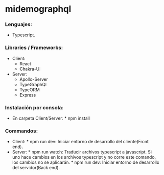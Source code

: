 # midemographql

### Lenguajes:
  - Typescript.
### Libraries / Frameworks:
   * Client:
        * React
        * Chakra-UI
   * Server:
        * Apollo-Server
        * TypeGraphQl
        * TypeORM
        * Express
### Instalación por consola:
   * En carpeta Client/Server: 
         * npm install
### Commandos:
   * Client:
         * npm run dev: Iniciar entorno de desarrollo del cliente(Front end).
   * Server:
         * npm run watch: Traducir archivos typescript a javascript. Si uno hace cambios en los archivos typescript y no corre este comando, los cambios no se aplicarán.
         * npm run dev: Iniciar entorno de desarrollo del servidor(Back end).
   
  
